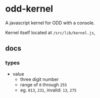 # odd-kernel
A javascript kernel for ODD with a console.

Kernel itself located at `/src/lib/kernel.js`,

## docs
### types
- value
	- three digit number
	- range of `0` through `255`
	- eg. `013`, `231`, invalid: `13`, `275`
